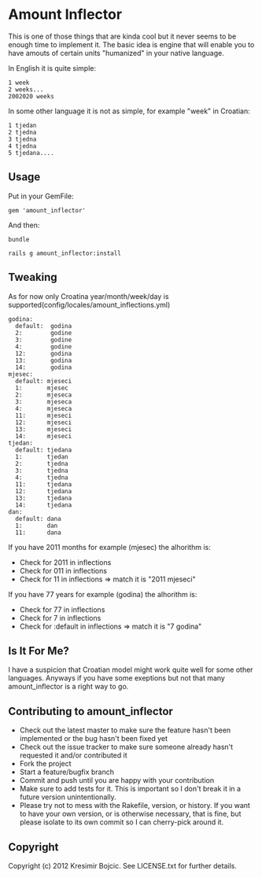 Amount Inflector
================
This is one of those things that are kinda cool but it never seems to be enough time to implement it. The basic idea is engine that will enable you to have amouts of certain units "humanized" in your native language.

In English it is quite simple:

```
1 week
2 weeks...
2002020 weeks
```

In some other language it is not as simple, for example "week" in Croatian:

```
1 tjedan
2 tjedna
3 tjedna 
4 tjedna
5 tjedana....
```

Usage
----------

Put in your GemFile:

```
gem 'amount_inflector'
```

And then:

```
bundle

rails g amount_inflector:install
```

Tweaking
-----------
As for now only Croatina year/month/week/day is supported(config/locales/amount_inflections.yml)

```
godina: 
  default:  godina
  2:        godine
  3:        godine
  4:        godine
  12:       godina
  13:       godina
  14:       godina
mjesec:
  default: mjeseci
  1:       mjesec
  2:       mjeseca
  3:       mjeseca
  4:       mjeseca
  11:      mjeseci
  12:      mjeseci
  13:      mjeseci
  14:      mjeseci
tjedan: 
  default: tjedana
  1:       tjedan
  2:       tjedna
  3:       tjedna
  4:       tjedna
  11:      tjedana
  12:      tjedana
  13:      tjedana
  14:      tjedana
dan: 
  default: dana 
  1:       dan
  11:      dana
```

If you have 2011 months for example (mjesec) the alhorithm is:

* Check for 2011 in inflections
* Check for 011 in inflections
* Check for 11 in inflections => match it is "2011 mjeseci"


If you have 77 years for example (godina) the alhorithm is:

* Check for 77 in inflections
* Check for 7 in inflections
* Check for :default in inflections => match it is "7 godina"

Is It For Me?
--------------
I have a suspicion that Croatian model might work quite well for some other languages. Anyways if you have some exeptions but not that many amount_inflector is a right way to go.

Contributing to amount_inflector
---------------------------------

* Check out the latest master to make sure the feature hasn't been implemented or the bug hasn't been fixed yet
* Check out the issue tracker to make sure someone already hasn't requested it and/or contributed it
* Fork the project
* Start a feature/bugfix branch
* Commit and push until you are happy with your contribution
* Make sure to add tests for it. This is important so I don't break it in a future version unintentionally.
* Please try not to mess with the Rakefile, version, or history. If you want to have your own version, or is otherwise necessary, that is fine, but please isolate to its own commit so I can cherry-pick around it.

Copyright
-----------

Copyright (c) 2012 Kresimir Bojcic. See LICENSE.txt for
further details.

